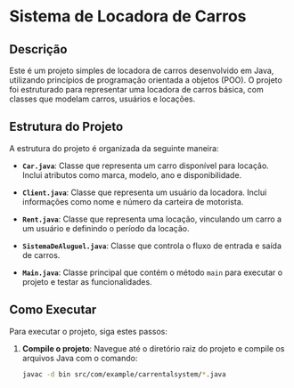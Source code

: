 # Sistema de Locadora de Carros

## Descrição

Este é um projeto simples de locadora de carros desenvolvido em Java, utilizando princípios de programação orientada a objetos (POO). O projeto foi estruturado para representar uma locadora de carros básica, com classes que modelam carros, usuários e locações.

## Estrutura do Projeto

A estrutura do projeto é organizada da seguinte maneira:

- **`Car.java`**: Classe que representa um carro disponível para locação. Inclui atributos como marca, modelo, ano e disponibilidade.

- **`Client.java`**: Classe que representa um usuário da locadora. Inclui informações como nome e número da carteira de motorista.

- **`Rent.java`**: Classe que representa uma locação, vinculando um carro a um usuário e definindo o período da locação.

- **`SistemaDeAluguel.java`**: Classe que controla o fluxo de entrada e saída de carros.

- **`Main.java`**: Classe principal que contém o método `main` para executar o projeto e testar as funcionalidades.

## Como Executar

Para executar o projeto, siga estes passos:

1. **Compile o projeto**:
   Navegue até o diretório raiz do projeto e compile os arquivos Java com o comando:
   ```bash
   javac -d bin src/com/example/carrentalsystem/*.java
   
